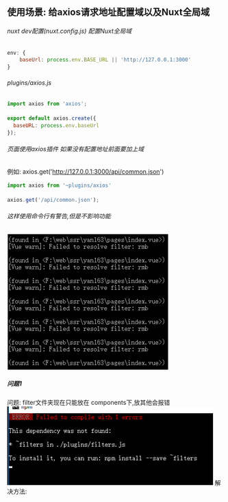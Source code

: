 ## 使用场景: 给axios请求地址配置域以及Nuxt全局域

###### nuxt dev配置(nuxt.config.js) 配置Nuxt全局域
```js
env: {
    baseUrl: process.env.BASE_URL || 'http://127.0.0.1:3000'
}
```

###### plugins/axios.js
```js
import axios from 'axios';

export default axios.create({
  baseURL: process.env.baseUrl
});
```

###### 页面使用axios插件 如果没有配置地址前面要加上域
例如: axios.get('http://127.0.0.1:3000/api/common.json')
```js
import axios from '~plugins/axios'

axios.get('/api/common.json');
```
###### 这样使用命令行有警告,但是不影响功能
![](QQ截图20170605113409.png)

##### 问题1
问题: filter文件夹现在只能放在
components下,放其他会报错
![](QQ截图20170605113218.png)
解决方法: 
